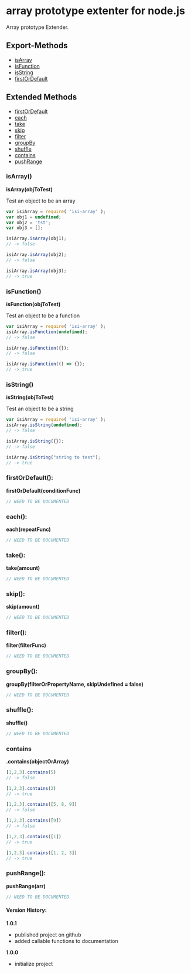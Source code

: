 array prototype extenter for node.js
====================================

Array prototype Extender.
 
Export-Methods
--------------
- [isArray](#isarray)
- [isFunction](#isfunction)
- [isString](#isstring)
- [firstOrDefault](#firstordefault)

Extended Methods
----------------
- [firstOrDefault](#firstordefault)
- [each](#each)
- [take](#take)
- [skip](#skip)
- [filter](#filter)
- [groupBy](#groupBy)
- [shuffle](#shuffle)
- [contains](#contains)
- [pushRange](#pushRange)
 
### isArray()
**isArray(objToTest)**

Test an object to be an array

```javascript
var isiArray = require( 'isi-array' );
var obj1 = undefined;
var obj2 = 'tst';
var obj3 = [];

isiArray.isArray(obj1);
// -> false

isiArray.isArray(obj2);
// -> false

isiArray.isArray(obj3);
// -> true
```

### isFunction()
**isFunction(objToTest)**

Test an object to be a function

```javascript
var isiArray = require( 'isi-array' );
isiArray.isFunction(undefined);
// -> false

isiArray.isFunction({});
// -> false

isiArray.isFunction(() => {});
// -> true
```

### isString()
**isString(objToTest)**

Test an object to be a string

```javascript
var isiArray = require( 'isi-array' );
isiArray.isString(undefined);
// -> false

isiArray.isString({});
// -> false

isiArray.isString("string to test");
// -> true
```

### firstOrDefault():
**firstOrDefault(conditionFunc)**

```javascript
// NEED TO BE DOCUMENTED
```

### each():
**each(repeatFunc)**

```javascript
// NEED TO BE DOCUMENTED
```

### take():
**take(amount)**

```javascript
// NEED TO BE DOCUMENTED
```

### skip():
**skip(amount)**

```javascript
// NEED TO BE DOCUMENTED
```

### filter():
**filter(filterFunc)**

```javascript
// NEED TO BE DOCUMENTED
```

### groupBy():
**groupBy(filterOrPropertyName, skipUndefined = false)**

```javascript
// NEED TO BE DOCUMENTED
```

### shuffle():
**shuffle()**

```javascript
// NEED TO BE DOCUMENTED
```

### contains ### 
**.contains(objectOrArray)**

```javascript
[1,2,3].contains(5)
// -> false

[1,2,3].contains(2)
// -> true

[1,2,3].contains([5, 8, 9])
// -> false

[1,2,3].contains([9])
// -> false

[1,2,3].contains([1])
// -> true

[1,2,3].contains([1, 2, 3])
// -> true
```

### pushRange():
**pushRange(arr)**

```javascript
// NEED TO BE DOCUMENTED
```

#### Version History:
**1.0.1**
- published project on github
- added callable functions to documentation

**1.0.0**
- initialize project